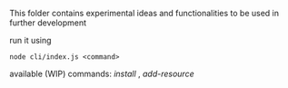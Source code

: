 This folder contains experimental ideas and functionalities to be used in further development

run it using 

```node cli/index.js <command>```

available (WIP) commands: *install* , *add-resource <resouce name>*